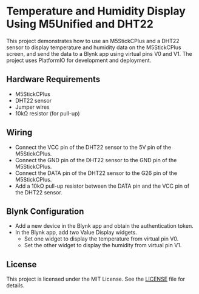 # Temperature and Humidity Display Using M5Unified and DHT22 

This project demonstrates how to use an M5StickCPlus and a DHT22 sensor to display temperature and humidity data on the M5StickCPlus screen, and send the data to a Blynk app using virtual pins V0 and V1. The project uses PlatformIO for development and deployment.


## Hardware Requirements
- M5StickCPlus
- DHT22 sensor
- Jumper wires
- 10kΩ resistor (for pull-up)

## Wiring
- Connect the VCC pin of the DHT22 sensor to the 5V pin of the M5StickCPlus.
- Connect the GND pin of the DHT22 sensor to the GND pin of the M5StickCPlus.
- Connect the DATA pin of the DHT22 sensor to the G26 pin of the M5StickCPlus.
- Add a 10kΩ pull-up resistor between the DATA pin and the VCC pin of the DHT22 sensor.

## Blynk Configuration
- Add a new device in the Blynk app and obtain the authentication token.
- In the Blynk app, add two Value Display widgets.
  - Set one widget to display the temperature from virtual pin V0.
  - Set the other widget to display the humidity from virtual pin V1.

## License

This project is licensed under the MIT License. See the [LICENSE](LICENSE) file for details.
